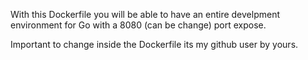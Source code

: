 With this Dockerfile you will be able to have an entire develpment environment for Go with a 8080 (can be change) port expose. <br />

Important to change inside the Dockerfile its my github user by yours.
 
